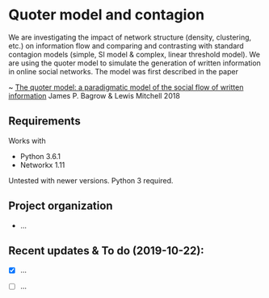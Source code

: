 # Quoter model and contagion

We are investigating the impact of network structure (density, clustering, etc.) on information flow and comparing and contrasting with standard contagion models (simple, SI model & complex, linear threshold model). We are using the quoter model to simulate the generation of written information in online social networks. The model was first described in the paper

~ [The quoter model: a paradigmatic model of the social flow of written information](https://bagrow.com/pdf/quoter-model-bagrow-2018.pdf)
James P. Bagrow & Lewis Mitchell 2018  

## Requirements

Works with
+ Python 3.6.1
+ Networkx 1.11

Untested with newer versions. Python 3 required.

## Project organization
+ ...

## Recent updates & To do (2019-10-22):
+ [x] ...
+ [ ] ...


